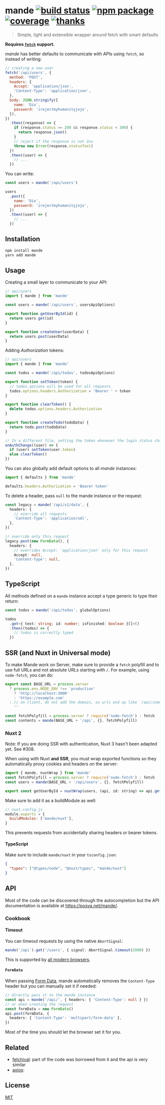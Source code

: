 # mande [![build status](https://github.com/posva/mande/workflows/test/badge.svg?branch=main)](https://github.com/posva/mande/actions/workflows/test.yml?query=branch%3Amain) [![npm package](https://badgen.net/npm/v/mande)](https://www.npmjs.com/package/mande) [![coverage](https://badgen.net/codecov/c/github/posva/mande/main)](https://codecov.io/github/posva/mande) [![thanks](https://badgen.net/badge/thanks/♥/pink)](https://github.com/posva/thanks)

> Simple, light and extensible wrapper around fetch with smart defaults

**Requires [`fetch`](https://developer.mozilla.org/en-US/docs/Web/API/Fetch_API) support.**

_mande_ has better defaults to communicate with APIs using `fetch`, so instead of writing:

```js
// creating a new user
fetch('/api/users', {
  method: 'POST',
  headers: {
    Accept: 'application/json',
    'Content-Type': 'application/json',
  },
  body: JSON.stringify({
    name: 'Dio',
    password: 'irejectmyhumanityjojo',
  }),
})
  .then((response) => {
    if (response.status >= 200 && response.status < 300) {
      return response.json()
    }
    // reject if the response is not 2xx
    throw new Error(response.statusText)
  })
  .then((user) => {
    // ...
  })
```

You can write:

```js
const users = mande('/api/users')

users
  .post({
    name: 'Dio',
    password: 'irejectmyhumanityjojo',
  })
  .then((user) => {
    // ...
  })
```

## Installation

```sh
npm install mande
yarn add mande
```

## Usage

Creating a small layer to communicate to your API:

```js
// api/users
import { mande } from 'mande'

const users = mande('/api/users', usersApiOptions)

export function getUserById(id) {
  return users.get(id)
}

export function createUser(userData) {
  return users.post(userData)
}
```

Adding _Authorization_ tokens:

```js
// api/users
import { mande } from 'mande'

const todos = mande('/api/todos', todosApiOptions)

export function setToken(token) {
  // todos.options will be used for all requests
  todos.options.headers.Authorization = 'Bearer ' + token
}

export function clearToken() {
  delete todos.options.headers.Authorization
}

export function createTodo(todoData) {
  return todo.post(todoData)
}
```

```js
// In a different file, setting the token whenever the login status changes. This depends on your frontend code, for instance, some libraries like Firebase provide this kind of callback but you could use a watcher on Vue.
onAuthChange((user) => {
  if (user) setToken(user.token)
  else clearToken()
})
```

You can also globally add default options to all _mande_ instances:

```js
import { defaults } from 'mande'

defaults.headers.Authorization = 'Bearer token'
```

To delete a header, pass `null` to the mande instance or the request:

```ts
const legacy = mande('/api/v1/data', {
  headers: {
    // override all requests
    'Content-Type': 'application/xml',
  },
})

// override only this request
legacy.post(new FormData(), {
  headers: {
    // overrides Accept: 'application/json' only for this request
    Accept: null,
    'Content-Type': null,
  },
})
```

## TypeScript

All methods defined on a `mande` instance accept a type generic to type their return:

```ts
const todos = mande('/api/todos', globalOptions)

todos
  .get<{ text: string; id: number; isFinished: boolean }[]>()
  .then((todos) => {
    // todos is correctly typed
  })
```

## SSR (and Nuxt in Universal mode)

To make Mande work on Server, make sure to provide a `fetch` polyfill and to use full URLs and not absolute URLs starting with `/`. For example, using `node-fetch`, you can do:

```js
export const BASE_URL = process.server
  ? process.env.NODE_ENV !== 'production'
    ? 'http://localhost:3000'
    : 'https://example.com'
  : // on client, do not add the domain, so urls end up like `/api/something`
    ''

const fetchPolyfill = process.server ? require('node-fetch') : fetch
const contents = mande(BASE_URL + '/api', {}, fetchPolyfill)
```

### Nuxt 2

Note: If you are doing SSR with authentication, Nuxt 3 hasn't been adapted yet. See #308.

When using with Nuxt **and SSR**, you must wrap exported functions so they automatically proxy cookies and headers on the server:

```js
import { mande, nuxtWrap } from 'mande'
const fetchPolyfill = process.server ? require('node-fetch') : fetch
const users = mande(BASE_URL + '/api/users', {}, fetchPolyfill)

export const getUserById = nuxtWrap(users, (api, id: string) => api.get(id))
```

Make sure to add it as a buildModule as well:

```js
// nuxt.config.js
module.exports = {
  buildModules: ['mande/nuxt'],
}
```

This prevents requests from accidentally sharing headers or bearer tokens.

#### TypeScript

Make sure to include `mande/nuxt` in your `tsconfig.json`:

```json
{
  "types": ["@types/node", "@nuxt/types", "mande/nuxt"]
}
```

## API

Most of the code can be discovered through the autocompletion but the API documentation is available at https://posva.net/mande/.

### Cookbook

#### Timeout

You can timeout requests by using the native `AbortSignal`:

```ts
mande('/api').get('/users', { signal: AbortSignal.timeout(2000) })
```

This is supported by [all modern browsers](https://developer.mozilla.org/en-US/docs/Web/API/AbortSignal/timeout_static).

#### `FormData`

When passing [Form Data](https://developer.mozilla.org/en-US/docs/Web/API/FormData), mande automatically removes the `Content-Type` header but you can manually set it if needed:

```ts
// directly pass it to the mande instance
const api = mande('/api/', { headers: { 'Content-Type': null } })
// or when creating the request
const formData = new FormData()
api.post(formData, {
  headers: { 'Content-Type': 'multipart/form-data' },
})
```

Most of the time you should let the browser set it for you.

## Related

- [fetchival](https://github.com/typicode/fetchival): part of the code was borrowed from it and the api is very similar
- [axios](https://github.com/axios/axios):

## License

[MIT](http://opensource.org/licenses/MIT)
